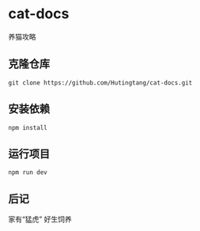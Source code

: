 # cat-docs
养猫攻略

## 克隆仓库
```
git clone https://github.com/Hutingtang/cat-docs.git
```
## 安装依赖
```
npm install
```
## 运行项目
```
npm run dev
```

## 后记
家有“猛虎” 好生饲养
